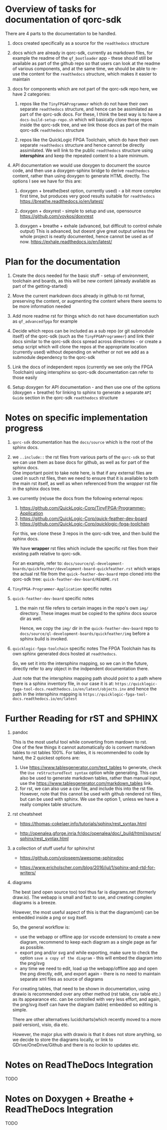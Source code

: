 # Overview of tasks for documentation of qorc-sdk

There are 4 parts to the documentation to be handled.

1. docs created specifically as a source for the `readthedocs` structure

2. docs which are already in qorc-sdk, currently as markdown files, for example the readme of the `qf_bootloader` app - these should still be available as part of the github repo so that users can look at the readme of various components, and at the same time, we should be able to re-use the content for the `readthedocs` structure, which makes it easier to maintain

3. docs for components which are not part of the qorc-sdk repo
   here, we have 2 categories:
   1. repos like the `TinyFPGAProgrammer` which do not have their own separate `readthedocs` structure, and hence can be assimilated as part of the qorc-sdk docs.
   For these, I think the best way is to have a `docs-build-setup-repo.sh` which will basically clone those repos inside the qorc-sdk tree, and we link those docs as part of the main qorc-sdk `readthedocs` structure

   2. repos like the QuickLogic FPGA Toolchain, which do have their own separate `readthedocs` structure and hence cannot be directly assimilated. We will link to the public `readthedocs` structure using **intersphinx** and keep the repeated content to a bare minimum.
   
4. API documentation
   we would use doxygen to document the source code, and then use a doxygen-sphinx bridge to derive `readthedocs` content, rather than using doxygen to generate HTML directly.
   The options I see we have for this are:
   1. doxygen + breathe(best option, currently used) - a bit more complex first time, but produces very good results suitable for `readthedocs`
   https://breathe.readthedocs.io/en/latest/
   
   2. doxygen + doxyrest - simple to setup and use, opensource
      https://github.com/vovkos/doxyrest   

   3.  doxygen + breathe + exhale (advanced, but difficult to control exhale output)
   This is advanced, but doesnt give great output unless the whole project is neatly documented, hence cannot be used as of now.
   https://exhale.readthedocs.io/en/latest/

   
# Plan for the documentation

1. Create the docs needed for the basic stuff - setup of environment, toolchain and boards, as this will be new content (already available as part of the getting-started)

2. Move the current markdown docs already in github to rst format, preserving the content, or augmenting the content where there seems to be more information needed

3. Add more readme rst for things which do not have documentation such as `qf_advancedfpga` for example

4. Decide which repos can be included as a sub repo (or git submodule itself) of the qorc-sdk (such as the `TinyFPGAProgrammer`) and link their docs similar to the qorc-sdk docs spread across directories - or create a setup script which will clone the repos at the appropriate location (currently used) without depending on whether or not we add as a submodule dependency to the qorc-sdk

5. Link the docs of independent repos (currently we see only the FPGA Toolchain) using intersphinx so qorc-sdk documentation can refer to those easily

6. Setup doxygen for API documentation - and then use one of the options (doxygen + breathe) for linking to sphinx to generate a separate `API Guide` section in the qorc-sdk `readthedocs` structure

# Notes on specific implementation progress

1. `qorc-sdk` documentation has the `docs/source` which is the root of the sphinx docs.

2. we `..include::` the rst files from various parts of the `qorc-sdk` so that we can use them as base docs for github, as well as for part of the sphinx docs.  
   One important point to take note here, is that if any external files are used in such rst files, then we need to ensure that it is available to both the main rst itself, as well as when referenced from the *wrapper* rst file in the sphinx docs tree.

3. we currently (re)use the docs from the following external repos:
   1. https://github.com/QuickLogic-Corp/TinyFPGA-Programmer-Application
   2. https://github.com/QuickLogic-Corp/quick-feather-dev-board
   3. https://github.com/QuickLogic-Corp/quicklogic-fpga-toolchain

   For this, we clone these 3 repos in the qorc-sdk tree, and then build the sphinx docs.

   We have **wrapper** rst files which include the specific rst files from their existing path relative to qorc-sdk.

   For an example, refer to: `docs/source/ql-development-boards/quickfeather/development-board-quickfeather.rst` which wraps the actual rst file from the `quick-feather-dev-board` repo cloned into the qorc-sdk tree: `quick-feather-dev-board/README.rst`

4. `TinyFPGA-Programmer-Application` specific notes

5. `quick-feather-dev-board` specific notes
   1. the main rst file refers to certain images in the repo's own `img/` directory.
      These images must be copied to the sphinx docs source dir as well.

      Hence, we copy the `img/` dir in the `quick-feather-dev-board` repo to `docs/source/ql-development-boards/quickfeather/img` before a sphinx build is invoked.

6. `quicklogic-fpga-toolchain` specific notes
   The FPGA Toolchain has its own sphinx generated docs hosted at `readthedocs`.
   
   So, we set it into the intersphinx mapping, so we can in the future, directly refer to any object in the indpendent documentation there.

   Just note that the intersphinx mapping path should point to a path where there is a sphinx inventory file, in our case it is at: `https://quicklogic-fpga-tool-docs.readthedocs.io/en/latest/objects.inv` and hence the path in the intersphinx mapping is `https://quicklogic-fpga-tool-docs.readthedocs.io/en/latest`

# Further Reading for rST and SPHINX
1. pandoc

   This is the most useful tool while converting from mardown to rst.  
   One of the few things it cannot automatically do is convert markdown tables to rst tables 100%.
   For tables, it is recommended to code by hand, the 2 quickest options are:
   1. Use https://www.tablesgenerator.com/text_tables to generate, check the `Use reStructuredText syntax` option while generating.
      This can also be used to generate markdown tables, rather than manual input, use the https://www.tablesgenerator.com/markdown_tables link.
   2. for rst, we can also use a csv file, and include this into the rst file. However, note that this cannot be used with github rendered rst files, but can be used with sphinx. We use the option 1, unless we have a really complex table structure.
   
2. rst cheatsheet

   - https://thomas-cokelaer.info/tutorials/sphinx/rest_syntax.html
   
   - http://openalea.gforge.inria.fr/doc/openalea/doc/_build/html/source/sphinx/rest_syntax.html
   
3. a collection of stuff useful for sphinx/rst

   - https://github.com/yoloseem/awesome-sphinxdoc
   
   - https://www.ericholscher.com/blog/2016/jul/1/sphinx-and-rtd-for-writers/
   
4. diagrams

   The best (and open source too) tool thus far is diagrams.net (formerly draw.io). The webapp is small and fast to use, and creating complex diagrams is a breeze.
   
   However, the most useful aspect of this is that the diagram(xml) can be embedded inside a png or svg itself.
   
   So, the general workflow is:
   - use the webapp or offline app (or vscode extension) to create a new diagram, recommend to keep each diagram as a single page as far as possible.
   - export png and/or svg and while exporting, make sure to check the option `save a copy of the diagram` - this will embed the diagram into the png/svg
   - any time we need to edit, load up the webapp/offline app and open the png directly, edit, and export again - there is no need to maintain separate xml files as source of diagrams
   
   For creating tables, that need to be shown in documentation, using drawio is recommended over any other method (rst table, csv table etc.) as its appearance etc. can be controlled with very less effort, and again, the png/svg itself can have the diagram (table) embedded so editing is simple.

   There are other alternatives lucidcharts(which recently moved to a more paid version), visio, dia etc.
   
   However, the major plus with drawio is that it does not store anything, so we decide to store the diagrams locally, or link to GDrive/OneDrive/Github and there is no lockin to updates etc.
   
# Notes on ReadTheDocs Integration

TODO

# Notes on Doxygen + Breathe + ReadTheDocs Integration

TODO   
